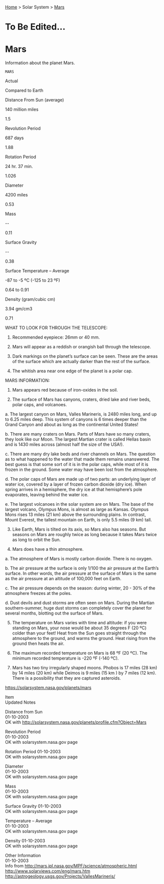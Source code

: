 <p><a href="/">Home</a> > Solar System > <a href=".">Mars</a> </p>

To Be Edited...
===============

# Mars

Information about the planet Mars.

	MARS
	



	
	
Actual	
	
Compared to Earth

Distance From Sun (average)	
	
140 million miles	
	
1.5

Revolution Period	
	
687 days	
	
1.88

Rotation Period	
	
24 hr. 37 min.	
	
1.026

Diameter	
	
4200 miles	
	
0.53

Mass	
	
--	
	
0.11

Surface Gravity	
	
--	
	
0.38

Surface Temperature – Average	
	
-87 to -5 ºC
(-125 to 23 ºF)	
	
0.64 to 0.91

Density (gram/cubic cm)	
	
3.94 gm/cm3	
	
0.71





WHAT TO LOOK FOR THROUGH THE TELESCOPE:

1.	Recommended eyepiece: 26mm or 40 mm.

2.	Mars will appear as a  reddish or orangish ball through the telescope.

3.	Dark markings on the planet’s surface can be seen.  These are the areas of the surface which are actually darker than the rest of the surface.

4.	The whitish area near one edge of the planet is a polar cap.


MARS INFORMATION:

1.	Mars appears red because of iron-oxides in the soil.

2.	The surface of Mars has canyons, craters, dried lake and river beds, polar caps, and volcanoes.

a.	The largest canyon on Mars, Valles Marineris, is 2480 miles long, and up to 6.25 miles deep.  This system of canyons is 6 times deeper than the Grand Canyon and about as long as the continental United States!

b.	There are many craters on Mars.  Parts of Mars have so many craters, they look like our Moon.  The largest Martian crater is called Hellas basin and is 1430 miles across (almost half the size of the USA!).

 
c.	There are many dry lake beds and river channels on Mars.  The question as to what happened to the water that made them remains unanswered.  The best guess is that some sort of it is in the polar caps, while most of it is frozen in the ground.  Some water may have been lost from the atmosphere.

d.	The polar caps of Mars are made up of two parts: an underlying layer of water ice, covered by a layer of frozen carbon dioxide (dry ice).  When spring arrives in a hemisphere, the dry ice at that hemisphere’s pole evaporates, leaving behind the water ice.

e.	The largest volcanoes in the solar system are on Mars.  The base of the largest volcano, Olympus Mons, is almost as large as Kansas.  Olympus Mons rises 13 miles (21 km) above the surrounding plains. In contrast, Mount Everest, the tallest mountain on Earth, is only 5.5 miles (9 km) tall.

3.	Like Earth, Mars is tilted on its axis, so Mars also has seasons.  But seasons on Mars are roughly twice as long because it takes Mars twice as long to orbit the Sun.

4.	Mars does have a thin atmosphere.

a.	The atmosphere of Mars is mostly carbon dioxide.  There is no oxygen.

b.	The air pressure at the surface is only 1/100 the air pressure at the Earth’s surface.  In other words, the air pressure at the surface of Mars is the same as the air pressure at an altitude of 100,000 feet on Earth.

c.	The air pressure depends on the season: during winter, 20 - 30% of the atmosphere freezes at the poles.

d.	Dust devils and dust storms are often seen on Mars.  During the Martian southern-summer, huge dust storms can completely cover the planet for several months, blotting out the surface of Mars.

5.	The temperature on Mars varies with time and altitude: if you were standing on Mars, your nose would be about 35 degrees F (20 ºC) colder than your feet!  Heat from the Sun goes straight through the atmosphere to the ground, and warms the ground.  Heat rising from the ground then heats the air.  

6.	The maximum recorded temperature on Mars is 68 ºF (20 ºC).  The minimum recorded temperature is  -220 ºF (-140 ºC).

   
7.	Mars has two tiny irregularly shaped moons.  Phobos is 17 miles (28 km) by 14 miles (20 km) while Deimos is 9 miles (15 km ) by 7 miles (12 km).  There is a possibility that they are captured asteroids.




https://solarsystem.nasa.gov/planets/mars


Item	
Updated	
Notes

Distance from Sun	
01-10-2003	
OK with http://solarsystem.nasa.gov/planets/profile.cfm?Object=Mars

Revolution Period	
01-10-2003	
OK with solarsystem.nasa.gov page

Rotation Period	
01-10-2003	
OK with solarsystem.nasa.gov page

Diameter	
01-10-2003	
OK with solarsystem.nasa.gov page

Mass	
01-10-2003	
OK with solarsystem.nasa.gov page

Surface Gravity	
01-10-2003	
OK with solarsystem.nasa.gov page

Temperature – Average	
01-10-2003	
OK with solarsystem.nasa.gov page

Density	
01-10-2003	
OK with solarsystem.nasa.gov page

Other Information	
01-10-2003	
     Info from 
http://mars.jpl.nasa.gov/MPF/science/atmospheric.html
http://www.solarviews.com/eng/mars.htm
http://astrogeology.usgs.gov/Projects/VallesMarineris/ 

